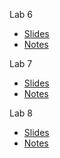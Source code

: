 Lab 6
- [Slides](https://ee250.github.io/Presentations/Lab%206/Lab%206%20REST#1)
- [Notes](https://github.com/EE250/EE250.github.io/blob/main/Presentations/Lab%206/Lab%206%20REST.md)

Lab 7
- [Slides](https://ee250.github.io/Presentations/Lab%207/Lab%207%20ADC%20DAC#1)
- [Notes](https://github.com/EE250/EE250.github.io/blob/main/Presentations/Lab%207/Lab%207%20ADC%20DAC.md)

Lab 8
- [Slides](https://ee250.github.io/Presentations/Lab%208/Lab%208%20FFT.html#1)
- [Notes](https://github.com/EE250/EE250.github.io/blob/main/Presentations/Lab%208/Lab%208%20FFT.md)